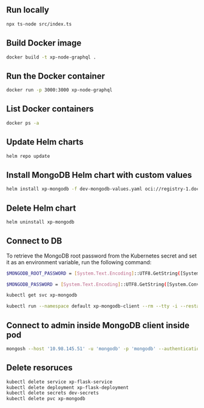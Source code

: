 ## Run locally

```sh
npx ts-node src/index.ts
```

## Build Docker image

```sh
docker build -t xp-node-graphql .
```

## Run the Docker container

```sh
docker run -p 3000:3000 xp-node-graphql
```

## List Docker containers

```sh
docker ps -a
```

## Update Helm charts

```sh
helm repo update
```

## Install MongoDB Helm chart with custom values

```sh
helm install xp-mongodb -f dev-mongodb-values.yaml oci://registry-1.docker.io/bitnamicharts/mongodb
```

## Delete Helm chart

```sh
helm uninstall xp-mongodb
```

## Connect to DB

To retrieve the MongoDB root password from the Kubernetes secret and set it as an environment variable, run the following command:

```sh
$MONGODB_ROOT_PASSWORD = [System.Text.Encoding]::UTF8.GetString([System.Convert]::FromBase64String((kubectl get secret --namespace default xp-mongodb -o jsonpath="{.data.mongodb-root-password}")))

$MONGODB_PASSWORD = [System.Text.Encoding]::UTF8.GetString([System.Convert]::FromBase64String((kubectl get secret --namespace default xp-mongodb -o jsonpath="{.data.mongodb-passwords}")))

kubectl get svc xp-mongodb

kubectl run --namespace default xp-mongodb-client --rm --tty -i --restart='Never' --env="MONGODB_ROOT_PASSWORD=$MONGODB_ROOT_PASSWORD" --image docker.io/bitnami/mongodb:8.0.3-debian-12-r0 --command -- bash
```

## Connect to admin inside MongoDB client inside pod

```sh
mongosh --host '10.98.145.51' -u 'mongodb' -p 'mongodb' --authenticationDatabase 'mongodb'
```

## Delete resoruces

```sh
kubectl delete service xp-flask-service
kubectl delete deployment xp-flask-deployment
kubectl delete secrets dev-secrets
kubectl delete pvc xp-mongodb
```
